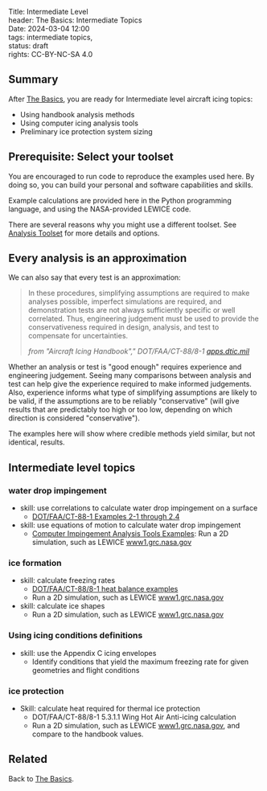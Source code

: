 Title: Intermediate Level   
header: The Basics: Intermediate Topics  
Date: 2024-03-04 12:00  
tags: intermediate topics,  
status: draft  
rights: CC-BY-NC-SA 4.0  

## Summary 

After [The Basics]({filename}basics.md), you are ready for Intermediate level aircraft icing topics:  

- Using handbook analysis methods  
- Using computer icing analysis tools  
- Preliminary ice protection system sizing  

## Prerequisite: Select your toolset  

You are encouraged to run code to reproduce the examples used here. 
By doing so, you can build your personal and software capabilities and skills.  

Example calculations are provided here in the Python programming language, 
and using the NASA-provided LEWICE code. 

There are several reasons why you might use a different toolset. 
See [Analysis Toolset]({filename}intermediate_toolset.md) for more details and options.

## Every analysis is an approximation  

We can also say that every test is an approximation:  

> In these procedures, simplifying assumptions are required to
make analyses possible, imperfect simulations are required, and demonstration tests are not always
sufficiently specific or well correlated. Thus, engineering judgement must be used to provide the
conservativeness required in design, analysis, and test to compensate for uncertainties.  
> 
>_from "Aircraft Icing Handbook"," DOT/FAA/CT-88/8-1 [apps.dtic.mil](https://apps.dtic.mil/sti/pdfs/ADA238039.pdf)_  

Whether an analysis or test is "good enough" requires experience and engineering judgement. 
Seeing many comparisons between analysis and test can help give the experience required to make informed judgements. 
Also, experience informs what type of simplifying assumptions are likely to be valid, 
if the assumptions are to be reliably "conservative" 
(will give results that are predictably too high or too low, 
depending on which direction is considered "conservative").  

The examples here will show where credible methods yield similar, 
but not identical, results.  

## Intermediate level topics  

### water drop impingement  

- skill: use correlations to calculate water drop impingement on a surface
    - [DOT/FAA/CT-88-1 Examples 2-1 through 2.4]({filename}intermediate_water_catch_examples.md)  
- skill: use equations of motion to calculate water drop impingement  
    - [Computer Impingement Analysis Tools Examples]({filename}intermediate_lewice_impingement.md): Run a 2D simulation, such as LEWICE [www1.grc.nasa.gov](https://www1.grc.nasa.gov/aeronautics/icing/software/)    

### ice formation  

- skill: calculate freezing rates  
    - [DOT/FAA/CT-88/8-1 heat balance examples]({filename}intermediate_heat_balance_examples.md)  
    - Run a 2D simulation, such as LEWICE [www1.grc.nasa.gov](https://www1.grc.nasa.gov/aeronautics/icing/software/)  
- skill: calculate ice shapes  
    - Run a 2D simulation, such as LEWICE [www1.grc.nasa.gov](https://www1.grc.nasa.gov/aeronautics/icing/software/)  

### Using icing conditions definitions  

- skill: use the Appendix C icing envelopes  
  - Identify conditions that yield the maximum freezing rate for given geometries and flight conditions   

### ice protection  

- Skill: calculate heat required for thermal ice protection  
    - DOT/FAA/CT-88/8-1 5.3.1.1 Wing Hot Air Anti-icing calculation  
    - Run a 2D simulation, such as LEWICE [www1.grc.nasa.gov](https://www1.grc.nasa.gov/aeronautics/icing/software/), and compare to the handbook values.  

## Related  

Back to [The Basics]({filename}basics.md).  

<!--

 
Other Skills  

comparison of analysis to test  
reverse engineering/inferring values  
simplifying problems  
estimation  
Python for the win!  

>the characteristic length used in the calculation of Ko is a matter of convention and the
conventional choice is not always obvious


I was initially hired as a thermal analyst (decades ago), 
and once they found out that I also knew some physics of drops they asked 
"Can you run this LEWICE program?"
-->



